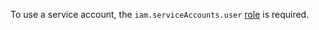 To use a service account, the `iam.serviceAccounts.user` [role](../../iam/security/index.md#iam-serviceAccounts-user) is required.